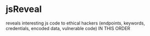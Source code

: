 # jsReveal


reveals interesting js code to ethical hackers (endpoints, keywords, credentials, encoded data, vulnerable code) IN THIS ORDER
